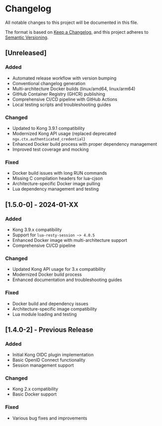 # Changelog

All notable changes to this project will be documented in this file.

The format is based on [Keep a Changelog](https://keepachangelog.com/en/1.0.0/),
and this project adheres to [Semantic Versioning](https://semver.org/spec/v2.0.0.html).

## [Unreleased]

### Added
- Automated release workflow with version bumping
- Conventional changelog generation
- Multi-architecture Docker builds (linux/amd64, linux/arm64)
- GitHub Container Registry (GHCR) publishing
- Comprehensive CI/CD pipeline with GitHub Actions
- Local testing scripts and troubleshooting guides

### Changed
- Updated to Kong 3.9.1 compatibility
- Modernized Kong API usage (replaced deprecated `ngx.ctx.authenticated_credential`)
- Enhanced Docker build process with proper dependency management
- Improved test coverage and mocking

### Fixed
- Docker build issues with long RUN commands
- Missing C compilation headers for lua-cjson
- Architecture-specific Docker image pulling
- Lua dependency management and testing

## [1.5.0-0] - 2024-01-XX

### Added
- Kong 3.9.x compatibility
- Support for `lua-resty-session ~> 4.0.5`
- Enhanced Docker image with multi-architecture support
- Comprehensive CI/CD pipeline

### Changed
- Updated Kong API usage for 3.x compatibility
- Modernized Docker build process
- Enhanced documentation and troubleshooting guides

### Fixed
- Docker build and dependency issues
- Architecture-specific image compatibility
- Lua module loading and testing

## [1.4.0-2] - Previous Release

### Added
- Initial Kong OIDC plugin implementation
- Basic OpenID Connect functionality
- Session management support

### Changed
- Kong 2.x compatibility
- Basic Docker support

### Fixed
- Various bug fixes and improvements
